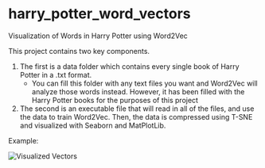 # harry_potter_word_vectors
Visualization of Words in Harry Potter using Word2Vec

This project contains two key components. 

1. The first is a data folder which contains every single book of Harry Potter in a .txt format.
    * You can fill this folder with any text files you want and Word2Vec will analyze those words instead. However, it has been filled with the Harry Potter books for the purposes of this project
2. The second is an executable file that will read in all of the files, and use the data to train Word2Vec. Then, the data is compressed using T-SNE and visualized with Seaborn and MatPlotLib.

Example:

![Visualized Vectors](https://github.com/gkeglevich/harry_potter_word_vectors/blob/master/Screenshots/Figure%201.png "Example")
